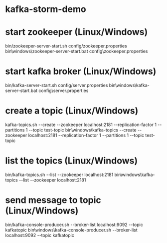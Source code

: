 kafka-storm-demo
===================

# start zookeeper (Linux/Windows)
bin/zookeeper-server-start.sh config/zookeeper.properties
bin\windows\zookeeper-server-start.bat config\zookeeper.properties

# start kafka broker (Linux/Windows)
bin/kafka-server-start.sh config/server.properties
bin\windows\kafka-server-start.bat config\server.properties

# create a topic (Linux/Windows)
kafka-topics.sh --create --zookeeper localhost:2181 --replication-factor 1 --partitions 1 --topic test-topic
bin\windows\kafka-topics --create --zookeeper localhost:2181 --replication-factor 1 --partitions 1 --topic test-topic

# list the topics (Linux/Windows)
bin/kafka-topics.sh --list --zookeeper localhost:2181
bin\windows\kafka-topics --list --zookeeper localhost:2181

# send message to topic (Linux/Windows)
bin/kafka-console-producer.sh --broker-list localhost:9092 --topic kafkatopic
bin\windows\kafka-console-producer.sh --broker-list localhost:9092 --topic kafkatopic

